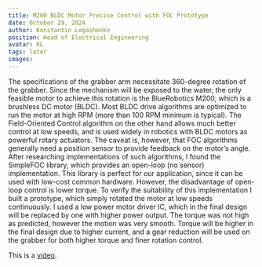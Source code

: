 ```yaml
---
title: M200 BLDC Motor Precise Control with FOC Prototype
date: October 29, 2024
author: Konstantin Logashenko
position: Head of Electrical Engineering
avatar: KL
tags: later
images:
---
```


The specifications of the grabber arm necessitate 360-degree rotation of the grabber. Since the mechanism will be exposed to the water, the only feasible motor to achieve this rotation is the BlueRobotics M200, which is a brushless DC motor (BLDC). Most BLDC drive algorithms are optimized to run the motor at high RPM (more than 100 RPM minimum is typical). The Field-Oriented Control algorithm on the other hand allows much better control at low speeds, and is used widely in robotics with BLDC motors as powerful rotary actuators. The caveat is, however, that FOC algorithms generally need a position sensor to provide feedback on the motor’s angle. After researching implementations of such algorithms, I found the SimpleFOC library, which provides an open-loop (no sensor) implementation. This library is perfect for our application, since it can be used with low-cost common hardware. However, the disadvantage of open-loop control is lower torque. To verify the suitability of this implementation I built a prototype, which simply rotated the motor at low speeds continuously. I used a low power motor driver IC, which in the final design will be replaced by one with higher power output. The torque was not high as predicted, however the motion was very smooth. Torque will be higher in the final design due to higher current, and a gear reduction will be used on the grabber for both higher torque and finer rotation control.

This is a [video](https://www.youtube.com/watch?v=9GNqzMJjRaw).

